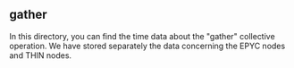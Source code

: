 ## gather

In this directory, you can find the time data about the "gather" collective operation.
We have stored separately the data concerning the EPYC nodes and THIN nodes.